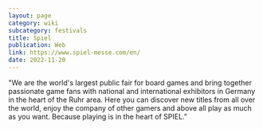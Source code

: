 ```yaml
---
layout: page
category: wiki
subcategory: festivals
title: Spiel
publication: Web
link: https://www.spiel-messe.com/en/
date: 2022-11-20
---
```


"We are the world's largest public fair for board games and bring together passionate game fans with national and international exhibitors in Germany in the heart of the Ruhr area. Here you can discover new titles from all over the world, enjoy the company of other gamers and above all play as much as you want. Because playing is in the heart of SPIEL."
